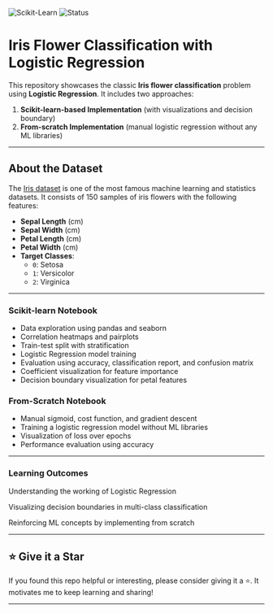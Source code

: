 ![Scikit-Learn](https://img.shields.io/badge/Scikit--Learn-ML-blue?logo=scikit-learn)
![Status](https://img.shields.io/badge/Status-Completed-brightgreen)

# Iris Flower Classification with Logistic Regression

This repository showcases the classic **Iris flower classification** problem using **Logistic Regression**. It includes two approaches:

1. **Scikit-learn-based Implementation** (with visualizations and decision boundary)
2. **From-scratch Implementation** (manual logistic regression without any ML libraries)

---

## About the Dataset

The [Iris dataset](https://archive.ics.uci.edu/ml/datasets/iris) is one of the most famous machine learning and statistics datasets. It consists of 150 samples of iris flowers with the following features:

- **Sepal Length** (cm)
- **Sepal Width** (cm)
- **Petal Length** (cm)
- **Petal Width** (cm)
- **Target Classes**:
  - `0`: Setosa
  - `1`: Versicolor
  - `2`: Virginica

---

### Scikit-learn Notebook
- Data exploration using pandas and seaborn
- Correlation heatmaps and pairplots
- Train-test split with stratification
- Logistic Regression model training
- Evaluation using accuracy, classification report, and confusion matrix
- Coefficient visualization for feature importance
- Decision boundary visualization for petal features

### From-Scratch Notebook
- Manual sigmoid, cost function, and gradient descent
- Training a logistic regression model without ML libraries
- Visualization of loss over epochs
- Performance evaluation using accuracy

---

### Learning Outcomes
Understanding the working of Logistic Regression

Visualizing decision boundaries in multi-class classification

Reinforcing ML concepts by implementing from scratch

---

## ⭐️ Give it a Star

If you found this repo helpful or interesting, please consider giving it a ⭐️. It motivates me to keep learning and sharing!

---
